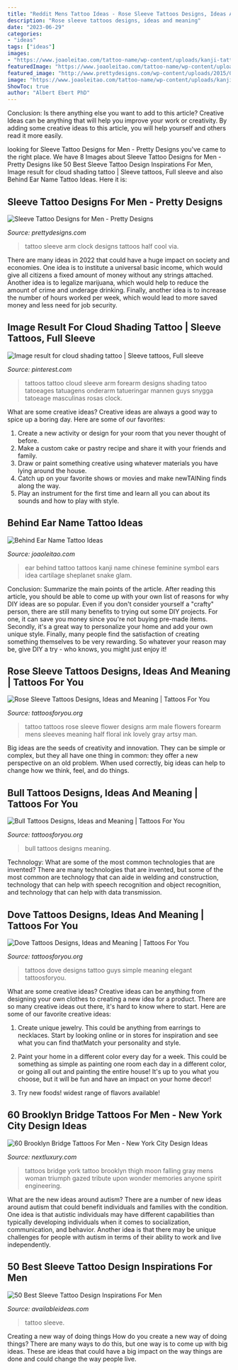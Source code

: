 ```yaml
---
title: "Reddit Mens Tattoo Ideas - Rose Sleeve Tattoos Designs, Ideas And Meaning"
description: "Rose sleeve tattoos designs, ideas and meaning"
date: "2023-06-29"
categories:
- "ideas"
tags: ["ideas"]
images:
- "https://www.joaoleitao.com/tattoo-name/wp-content/uploads/kanji-tattoo-idea-behind-ear.jpg"
featuredImage: "https://www.joaoleitao.com/tattoo-name/wp-content/uploads/kanji-tattoo-idea-behind-ear.jpg"
featured_image: "http://www.prettydesigns.com/wp-content/uploads/2015/01/Clock-Arm-Tattoo.jpg"
image: "https://www.joaoleitao.com/tattoo-name/wp-content/uploads/kanji-tattoo-idea-behind-ear.jpg"
ShowToc: true
author: "Albert Ebert PhD"
---
```



Conclusion: Is there anything else you want to add to this article?
Creative Ideas can be anything that will help you improve your work or creativity. By adding some creative ideas to this article, you will help yourself and others read it more easily.

	

		
looking for Sleeve Tattoo Designs for Men - Pretty Designs you've came to the right place. We have 8 Images about Sleeve Tattoo Designs for Men - Pretty Designs like 50 Best Sleeve Tattoo Design Inspirations For Men, Image result for cloud shading tattoo | Sleeve tattoos, Full sleeve and also Behind Ear Name Tattoo Ideas. Here it is:
		
    
## Sleeve Tattoo Designs For Men - Pretty Designs

<img loading=lazy src="http://www.prettydesigns.com/wp-content/uploads/2015/01/Clock-Arm-Tattoo.jpg" onerror="this.onerror=null;this.src='https://tse1.mm.bing.net/th?id=OIP.cCRRf_hf_FfPR_eUE3mt5QHaJ4&amp;pid=15.1';" alt="Sleeve Tattoo Designs for Men - Pretty Designs">

_Source: prettydesigns.com_

>tattoo sleeve arm clock designs tattoos half cool via. 

	

There are many ideas in 2022 that could have a huge impact on society and economies. One idea is to institute a universal basic income, which would give all citizens a fixed amount of money without any strings attached. Another idea is to legalize marijuana, which would help to reduce the amount of crime and underage drinking. Finally, another idea is to increase the number of hours worked per week, which would lead to more saved money and less need for job security.

    
## Image Result For Cloud Shading Tattoo | Sleeve Tattoos, Full Sleeve

<img loading=lazy src="https://i.pinimg.com/736x/ef/43/5b/ef435b34126226ca2365ed65b719f46b.jpg" onerror="this.onerror=null;this.src='https://tse3.mm.bing.net/th?id=OIP.KgrIUapb2JMLYwGT-T5xGwAAAA&amp;pid=15.1';" alt="Image result for cloud shading tattoo | Sleeve tattoos, Full sleeve">

_Source: pinterest.com_

>tattoos tattoo cloud sleeve arm forearm designs shading tatoo tatoeages tatuagens onderarm tatueringar mannen guys snygga tatoeage masculinas rosas clock. 

	

What are some creative ideas?
Creative ideas are always a good way to spice up a boring day. Here are some of our favorites: 
1. Create a new activity or design for your room that you never thought of before. 
2. Make a custom cake or pastry recipe and share it with your friends and family. 
3. Draw or paint something creative using whatever materials you have lying around the house. 
4. Catch up on your favorite shows or movies and make newTAINing finds along the way. 
5. Play an instrument for the first time and learn all you can about its sounds and how to play with style.

    
## Behind Ear Name Tattoo Ideas

<img loading=lazy src="https://www.joaoleitao.com/tattoo-name/wp-content/uploads/kanji-tattoo-idea-behind-ear.jpg" onerror="this.onerror=null;this.src='https://tse1.mm.bing.net/th?id=OIP.9GR7V6Q6DfuFrkAU5xU41gHaJ6&amp;pid=15.1';" alt="Behind Ear Name Tattoo Ideas">

_Source: joaoleitao.com_

>ear behind tattoo tattoos kanji name chinese feminine symbol ears idea cartilage sheplanet snake glam. 

	

Conclusion: Summarize the main points of the article.
After reading this article, you should be able to come up with your own list of reasons for why DIY ideas are so popular. Even if you don't consider yourself a "crafty" person, there are still many benefits to trying out some DIY projects. For one, it can save you money since you're not buying pre-made items. Secondly, it's a great way to personalize your home and add your own unique style. Finally, many people find the satisfaction of creating something themselves to be very rewarding. So whatever your reason may be, give DIY a try - who knows, you might just enjoy it!

    
## Rose Sleeve Tattoos Designs, Ideas And Meaning | Tattoos For You

<img loading=lazy src="https://www.tattoosforyou.org/wp-content/uploads/2018/01/Rose-Tattoos-for-Men-Sleeve.jpg" onerror="this.onerror=null;this.src='https://tse3.mm.bing.net/th?id=OIP.CoEiwUva82_c3Z5XqWvA6wHaJ4&amp;pid=15.1';" alt="Rose Sleeve Tattoos Designs, Ideas and Meaning | Tattoos For You">

_Source: tattoosforyou.org_

>tattoo tattoos rose sleeve flower designs arm male flowers forearm mens sleeves meaning half floral ink lovely gray artsy man. 

	

Big ideas are the seeds of creativity and innovation. They can be simple or complex, but they all have one thing in common: they offer a new perspective on an old problem. When used correctly, big ideas can help to change how we think, feel, and do things.

    
## Bull Tattoos Designs, Ideas And Meaning | Tattoos For You

<img loading=lazy src="https://www.tattoosforyou.org/wp-content/uploads/2016/05/Bull-Tattoos.jpg" onerror="this.onerror=null;this.src='https://tse2.mm.bing.net/th?id=OIP.oAa-iqDO4b02f9I98A6vlwHaK0&amp;pid=15.1';" alt="Bull Tattoos Designs, Ideas and Meaning | Tattoos For You">

_Source: tattoosforyou.org_

>bull tattoos designs meaning. 

	

Technology: What are some of the most common technologies that are invented?
There are many technologies that are invented, but some of the most common are technology that can aide in welding and construction, technology that can help with speech recognition and object recognition, and technology that can help with data transmission.

    
## Dove Tattoos Designs, Ideas And Meaning | Tattoos For You

<img loading=lazy src="http://www.tattoosforyou.org/wp-content/uploads/2013/09/Small-Dove-Tattoos.jpg" onerror="this.onerror=null;this.src='https://tse4.mm.bing.net/th?id=OIP.faXQleQJomQl-guFEmQv5QHaJ4&amp;pid=15.1';" alt="Dove Tattoos Designs, Ideas and Meaning | Tattoos For You">

_Source: tattoosforyou.org_

>tattoos dove designs tattoo guys simple meaning elegant tattoosforyou. 

	

What are some creative ideas?
Creative ideas can be anything from designing your own clothes to creating a new idea for a product. There are so many creative ideas out there, it's hard to know where to start. Here are some of our favorite creative ideas:
1. Create unique jewelry. This could be anything from earrings to necklaces. Start by looking online or in stores for inspiration and see what you can find thatMatch your personality and style.

2. Paint your home in a different color every day for a week. This could be something as simple as painting one room each day in a different color, or going all out and painting the entire house! It's up to you what you choose, but it will be fun and have an impact on your home decor!

3. Try new foods! widest range of flavors available!

    
## 60 Brooklyn Bridge Tattoos For Men - New York City Design Ideas

<img loading=lazy src="http://nextluxury.com/wp-content/uploads/cool-falling-new-york-city-brooklyn-bridge-with-moon-mens-thigh-tattoos.jpg" onerror="this.onerror=null;this.src='https://tse1.mm.bing.net/th?id=OIP.oQdlauqT1l2GF7bDzTlYowHaJ4&amp;pid=15.1';" alt="60 Brooklyn Bridge Tattoos For Men - New York City Design Ideas">

_Source: nextluxury.com_

>tattoos bridge york tattoo brooklyn thigh moon falling gray mens woman triumph gazed tribute upon wonder memories anyone spirit engineering. 

	

What are the new ideas around autism?
There are a number of new ideas around autism that could benefit individuals and families with the condition. One idea is that autistic individuals may have different capabilities than typically developing individuals when it comes to socialization, communication, and behavior. Another idea is that there may be unique challenges for people with autism in terms of their ability to work and live independently.

    
## 50 Best Sleeve Tattoo Design Inspirations For Men

<img loading=lazy src="http://availableideas.com/wp-content/uploads/2016/02/Sleeve-tattoo-Ideas-32.jpg" onerror="this.onerror=null;this.src='https://tse3.mm.bing.net/th?id=OIP.L6INXKcs6VnYcIJQoYPQlAAAAA&amp;pid=15.1';" alt="50 Best Sleeve Tattoo Design Inspirations For Men">

_Source: availableideas.com_

>tattoo sleeve. 

	

Creating a new way of doing things
How do you create a new way of doing things? There are many ways to do this, but one way is to come up with big ideas. These are ideas that could have a big impact on the way things are done and could change the way people live.


